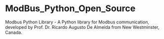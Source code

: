 # ModBus_Python_Open_Source
Modbus Python Library - A Python library for Modbus communication, developed by Prof. Dr. Ricardo Augusto De Almeida from New Westminster, Canada.
